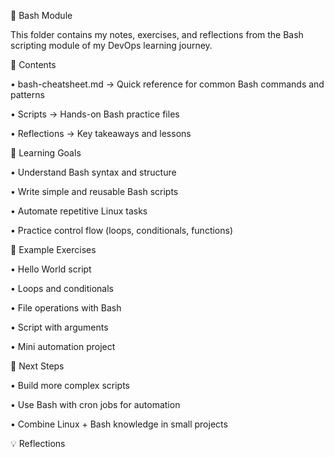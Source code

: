🐚 Bash Module



This folder contains my notes, exercises, and reflections from the Bash scripting module of my DevOps learning journey.



📌 Contents

• bash-cheatsheet.md → Quick reference for common Bash commands and patterns

• Scripts → Hands-on Bash practice files

• Reflections → Key takeaways and lessons



📝 Learning Goals

• Understand Bash syntax and structure

• Write simple and reusable Bash scripts

• Automate repetitive Linux tasks

• Practice control flow (loops, conditionals, functions)



📂 Example Exercises

• Hello World script

• Loops and conditionals

• File operations with Bash

• Script with arguments

• Mini automation project



🔮 Next Steps

• Build more complex scripts

• Use Bash with cron jobs for automation

• Combine Linux + Bash knowledge in small projects



💡 Reflections


